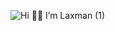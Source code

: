 ![Hi 👋🏻 I’m Laxman  (1)](https://github.com/lxmn22nov/100-Days-Of-SwiftUI/assets/126524753/242d3381-5f40-428f-801b-56b61924709b)
